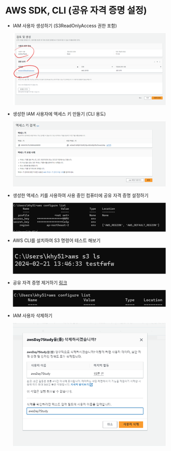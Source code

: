 # AWS SDK, CLI (공유 자격 증명 설정)
- IAM 사용자 생성하기 (S3ReadOnlyAccess 권한 포함)  
  
  ![alt text](images/markdown-image.png)
  
- 생성한 IAM 사용자에 액세스 키 만들기 (CLI 용도)  
  
  ![alt text](images/markdown-image-1.png)
  
- 생성한 액세스 키를 사용하여 사용 중인 컴퓨터에 공유 자격 증명 설정하기  
  
  ![alt text](images/markdown-image-2.png)
  
- AWS CLI를 설치하여 S3 명령어 테스트 해보기  
  
  ![alt text](images/markdown-image-3.png)
  
- 공유 자격 증명 제거하기  [링크](https://docs.aws.amazon.com/ko_kr/cli/latest/userguide/cli-chap-troubleshooting.html#tshoot-uninstall-1)
  
  ![alt text](images/markdown-image-5.png)
  
- IAM 사용자 삭제하기  
  
  ![alt text](images/markdown-image-4.png)
   

